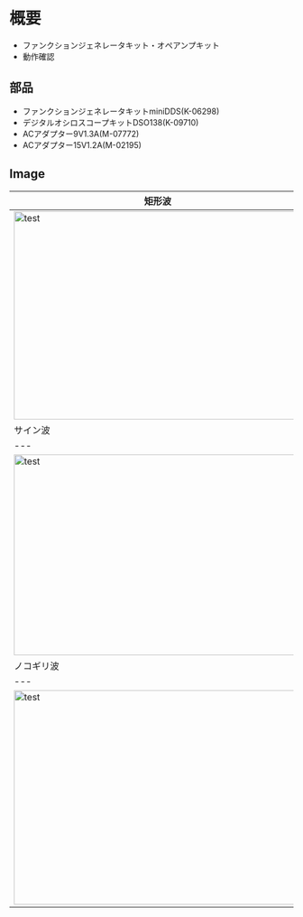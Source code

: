 # 概要
* ファンクションジェネレータキット・オペアンプキット
* 動作確認

## 部品
* ファンクションジェネレータキットminiDDS(K-06298)
* デジタルオシロスコープキットDSO138(K-09710)
* ACアダプター9V1.3A(M-07772)
* ACアダプター15V1.2A(M-02195)

## Image
|矩形波|
|---|
|<img src="https://github.com/tk0103/Electronic/blob/master/10_FunctionGenerator_Oscilloscope/kukei.jpg" alt="test" title="test" width="510" height="369">|
|サイン波|
|---|
|<img src="https://github.com/tk0103/Electronic/blob/master/10_FunctionGenerator_Oscilloscope/sin.jpg" alt="test" title="test" width="510" height="356">|
|ノコギリ波|
|---|
|<img src="https://github.com/tk0103/Electronic/blob/master/10_FunctionGenerator_Oscilloscope/nokogiri.jpg" alt="test" title="test" width="510" height="380">|
